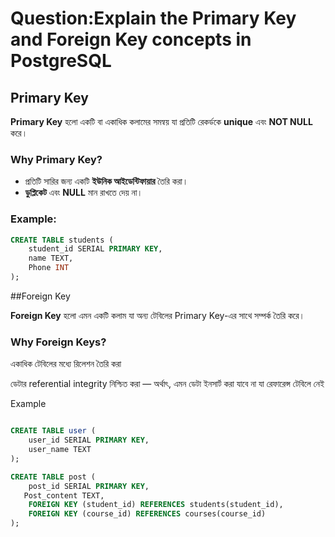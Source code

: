 # Question:Explain the Primary Key and Foreign Key concepts in PostgreSQL


## Primary Key

**Primary Key** হলো একটি বা একাধিক কলামের সমন্বয় যা প্রতিটি রেকর্ডকে **unique** এবং **NOT NULL** করে।

### Why Primary Key?

- প্রতিটি সারির জন্য একটি **ইউনিক আইডেন্টিফায়ার** তৈরি করা।
- **ডুপ্লিকেট** এবং **NULL** মান রাখতে দেয় না।

###  Example:

```sql
CREATE TABLE students (
    student_id SERIAL PRIMARY KEY,
    name TEXT,
    Phone INT
);

```
##Foreign Key

**Foreign Key** হলো এমন একটি কলাম  যা অন্য টেবিলের Primary Key-এর সাথে সম্পর্ক তৈরি করে।

### Why Foreign Keys?

একাধিক টেবিলের মধ্যে রিলেশন তৈরি করা


ডেটার referential integrity নিশ্চিত করা — অর্থাৎ, এমন ডেটা ইনসার্ট করা যাবে না যা রেফারেন্স টেবিলে নেই


Example

```sql

CREATE TABLE user (
    user_id SERIAL PRIMARY KEY,
    user_name TEXT
);

CREATE TABLE post (
    post_id SERIAL PRIMARY KEY,
   Post_content TEXT,
    FOREIGN KEY (student_id) REFERENCES students(student_id),
    FOREIGN KEY (course_id) REFERENCES courses(course_id)
);
```
